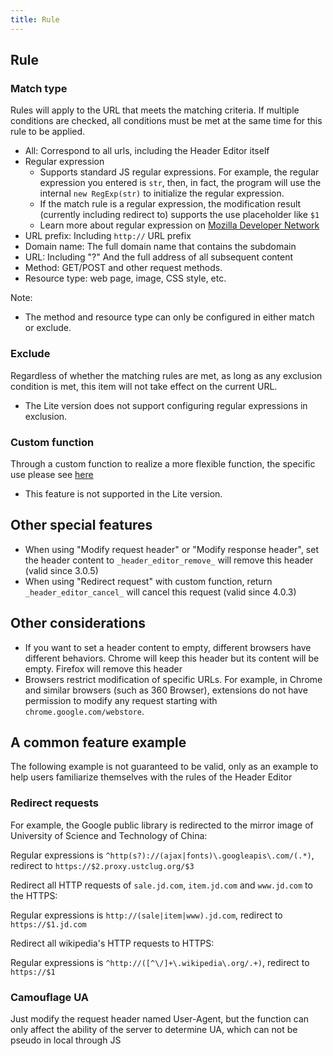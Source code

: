 ```yaml
---
title: Rule
---
```


## Rule

### Match type

Rules will apply to the URL that meets the matching criteria. If multiple conditions are checked, all conditions must be met at the same time for this rule to be applied.

* All: Correspond to all urls, including the Header Editor itself
* Regular expression
	* Supports standard JS regular expressions. For example, the regular expression you entered is `str`, then, in fact, the program will use the internal `new RegExp(str)` to initialize the regular expression.
	* If the match rule is a regular expression, the modification result (currently including redirect to) supports the use placeholder like `$1`
	* Learn more about regular expression on [Mozilla Developer Network](https://developer.mozilla.org/en-US/docs/Web/JavaScript/Reference/Global_Objects/RegExp)
* URL prefix: Including `http://` URL prefix
* Domain name: The full domain name that contains the subdomain
* URL: Including "?" And the full address of all subsequent content
* Method: GET/POST and other request methods.
* Resource type: web page, image, CSS style, etc.

Note:
* The method and resource type can only be configured in either match or exclude.

### Exclude

Regardless of whether the matching rules are met, as long as any exclusion condition is met, this item will not take effect on the current URL.
* The Lite version does not support configuring regular expressions in exclusion.

### Custom function

Through a custom function to realize a more flexible function, the specific use please see [here](./custom-function)
* This feature is not supported in the Lite version.

## Other special features

* When using "Modify request header" or "Modify response header", set the header content to `_header_editor_remove_` will remove this header (valid since 3.0.5)
* When using "Redirect request" with custom function, return `_header_editor_cancel_` will cancel this request  (valid since 4.0.3)

## Other considerations

* If you want to set a header content to empty, different browsers have different behaviors. Chrome will keep this header but its content will be empty. Firefox will remove this header
* Browsers restrict modification of specific URLs. For example, in Chrome and similar browsers (such as 360 Browser), extensions do not have permission to modify any request starting with `chrome.google.com/webstore`.

## A common feature example

The following example is not guaranteed to be valid, only as an example to help users familiarize themselves with the rules of the Header Editor

### Redirect requests

For example, the Google public library is redirected to the mirror image of University of Science and Technology of China:

Regular expressions is `^http(s?)://(ajax|fonts)\.googleapis\.com/(.*)`, redirect to `https://$2.proxy.ustclug.org/$3`

Redirect all HTTP requests of `sale.jd.com`, `item.jd.com` and `www.jd.com` to the HTTPS:

Regular expressions is `http://(sale|item|www).jd.com`, redirect to `https://$1.jd.com`

Redirect all wikipedia's HTTP requests to HTTPS:

Regular expressions is `^http://([^\/]+\.wikipedia\.org/.+)`, redirect to `https://$1`

### Camouflage UA

Just modify the request header named User-Agent, but the function can only affect the ability of the server to determine UA, which can not be pseudo in local through JS
